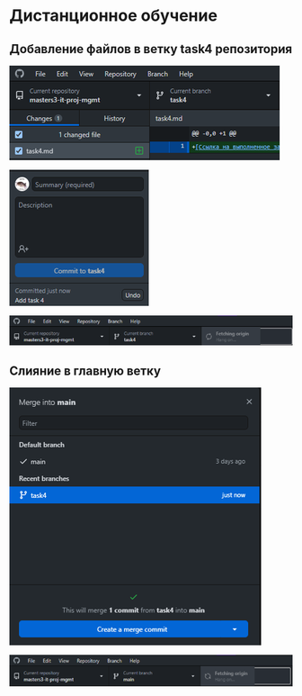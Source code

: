 # Дистанционное обучение

## Добавление файлов в ветку task4 репозитория

![](vartask4_images/1.png "")

![](vartask4_images/2.png "")

![](vartask4_images/3.png "")

## Слияние в главную ветку

![](vartask4_images/4.png "")

![](vartask4_images/5.png "")
